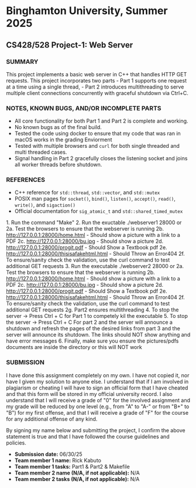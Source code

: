 # Binghamton University, Summer 2025

## CS428/528 Project-1: Web Server

[This file uses Markdown, so please use correct Markdown syntax when editing the file]: #

### SUMMARY

[Provide a short description of your program's functionality, no more than a couple sentences]: #

This project implements a basic web server in C++ that handles HTTP GET requests. This project incorporates two parts
    - Part 1 supports one request at a time using a single thread, 
    - Part 2 introduces multithreading to serve multiple client connections concurrently with graceful shutdown via Ctrl+C.


### NOTES, KNOWN BUGS, AND/OR INCOMPLETE PARTS

[Add any notes you have here and/or any parts of the project you were not able to complete]: #

- All core functionality for both Part 1 and Part 2 is complete and working.
- No known bugs as of the final build. 
- Tested the code using docker to ensure that my code that was ran in macOS works in the grading Enviorment
- Tested with multiple browsers and `curl` for both single threaded and multi threaded cases.
- Signal handling in Part 2 gracefully closes the listening socket and joins all worker threads before shutdown.

### REFERENCES

[List any outside resources used]: #
- C++ reference for `std::thread`, `std::vector`, and `std::mutex`
- POSIX man pages for `socket()`, `bind()`, `listen()`, `accept()`, `read()`, `write()`, and `sigaction()`
- Official documentation for `sig_atomic_t` and `std::shared_timed_mutex`

[Provide clear and complete step-by-step instructions on how to run and test your project]: #
    1. Run the command "Make"
    2. Run the exuctable ./webserver1 28000 or <port you desire>
        2a. Test the browsers to ensure that the webserver is running
        2b. http://127.0.0.1:28000/home.html - Should show a picture with a link to a PDF
        2c. http://127.0.0.1:28000/bu.jpg - Should show a picture
        2d. http://127.0.0.1:28000/progit.pdf - Should Show a Textbook pdf
        2e. http://127.0.0.1:28000/thisisafakehtml.html - Should Throw an Error404
        2f. To ensure/sanity check the validation, use the curl command to test additional GET requests
    3. Run the executable ./webserver2 28000 or <port you desire>
        2a. Test the browsers to ensure that the webserver is running
        2b. http://127.0.0.1:28000/home.html - Should show a picture with a link to a PDF
        2c. http://127.0.0.1:28000/bu.jpg - Should show a picture
        2d. http://127.0.0.1:28000/progit.pdf - Should Show a Textbook pdf
        2e. http://127.0.0.1:28000/thisisafakehtml.html - Should Throw an Error404
        2f. To ensure/sanity check the validation, use the curl command to test additional GET requests
        2g. Part2 ensures multithreading 
    4. To stop the server -> Press Ctrl + C for Part 1 to competely kil the executable
    5. To stop the server -> Press Ctrl + C For part 2 and the server will announce a shutdown 
    and refresh the pages of the desired links from part 3 and the server will announce its shutdown.
    The links should NOT show anything and have error messages
    6. Finally, make sure you ensure the pictures/pdfs documents are inside the directory or this will NOT
    work

### SUBMISSION

I have done this assignment completely on my own. I have not copied it, nor have I given my solution to anyone else. I understand that if I am involved in plagiarism or cheating I will have to sign an official form that I have cheated and that this form will be stored in my official university record. I also understand that I will receive a grade of "0" for the involved assignment and my grade will be reduced by one level (e.g., from "A" to "A-" or from "B+" to "B") for my first offense, and that I will receive a grade of "F" for the course for any additional offense of any kind.

By signing my name below and submitting the project, I confirm the above statement is true and that I have followed the course guidelines and policies.

* **Submission date:**
06/30/25
* **Team member 1 name:**
Rick Kabuto
* **Team member 1 tasks:**
Part1 & Part2 & Makefile
* **Team member 2 name (N/A, if not applicable):**
N/A
* **Team member 2 tasks (N/A, if not applicable):**
N/A
